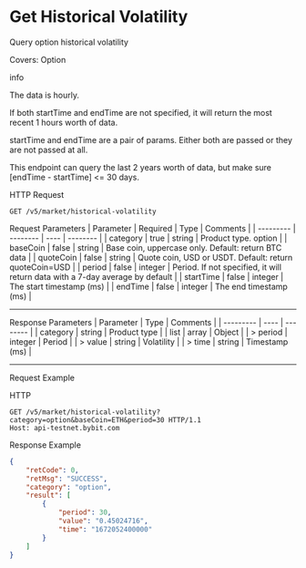 # Get Historical Volatility
Query option historical volatility

Covers: Option

info

The data is hourly.

If both startTime and endTime are not specified, it will return the most recent 1 hours worth of data.

startTime and endTime are a pair of params. Either both are passed or they are not passed at all.

This endpoint can query the last 2 years worth of data, but make sure [endTime - startTime] <= 30 days.


HTTP Request
```http
GET /v5/market/historical-volatility
```

Request Parameters
| Parameter | Required | Type | Comments |
| --------- | -------- | ---- | -------- |
| category | true | string | Product type. option |
| baseCoin | false | string | Base coin, uppercase only. Default: return BTC data |
| quoteCoin | false | string | Quote coin, USD or USDT. Default: return quoteCoin=USD |
| period | false | integer | Period. If not specified, it will return data with a 7-day average by default |
| startTime | false | integer | The start timestamp (ms) |
| endTime | false | integer | The end timestamp (ms) |

---


Response Parameters
| Parameter | Type | Comments |
| --------- | ---- | -------- |
| category | string | Product type |
| list | array | Object |
| > period | integer | Period |
| > value | string | Volatility |
| > time | string | Timestamp (ms) |

---


Request Example

HTTP
 
  
  
```http
GET /v5/market/historical-volatility?category=option&baseCoin=ETH&period=30 HTTP/1.1
Host: api-testnet.bybit.com
```

Response Example
```json
{
    "retCode": 0,
    "retMsg": "SUCCESS",
    "category": "option",
    "result": [
        {
            "period": 30,
            "value": "0.45024716",
            "time": "1672052400000"
        }
    ]
}
```

